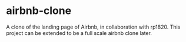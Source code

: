 # airbnb-clone
A clone of the landing page of Airbnb, in collaboration with rp1820. This project can be extended to be a full scale airbnb clone later.

